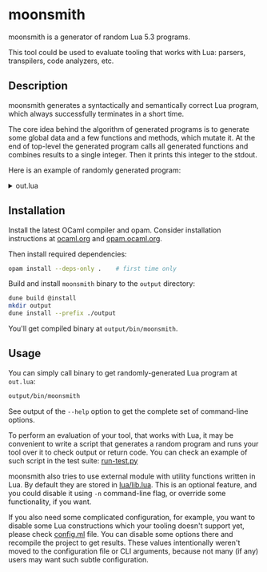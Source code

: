 # moonsmith

moonsmith is a generator of random Lua 5.3 programs.

This tool could be used to evaluate tooling that works with Lua: parsers, transpilers, code analyzers, etc.

## Description

moonsmith generates a syntactically and semantically correct Lua program, which always successfully terminates in a short time.

The core idea behind the algorithm of generated programs is to generate some global data and a few functions and methods, which mutate it. At the end of top-level the generated program calls all generated functions and combines results to a single integer. Then it prints this integer to the stdout.

Here is an example of randomly generated program:

<details>
  <summary>out.lua</summary>

```lua
--------------------------------------------------------
-- This code was automatically generated by moonsmith --
-- https://github.com/jubnzv/moonsmith                --
--                                                    --
-- Seed:                   42                         --
--------------------------------------------------------

local ms = require('lua/lib')

--------------------------------------------------------
-- Global datums definitions (  5 statements)         --
--------------------------------------------------------
datum0 = {}
datum1 = {}
local datum2 = {}
datum3 = {}
datum4 = 33

--------------------------------------------------------
-- Function definitions (  5 functions)               --
--------------------------------------------------------
-- @return float
function datum2:m5()
  local v22, v24, v26 = "et ullamco laborum", 62.085799, 26
  local v28, v30, v32 = "laborum in", -4.860915e+01, "tempor quis"
  v24 = 5.729946 - math.pi - -(math.pi)
  v22 = "anim"
  local cond35 = 9
  repeat
      v24 = math.cos(v24) - 56.973951 - -(math.pi)
      v24 = math.cos(v24) - 73.589347 - -(math.cos(v24))
      cond35 = cond35 + 3
  until cond35 <= 45
  v22 = "minim culpa eiusmod"
  local cond37 = 5
  repeat
      v22 = math.type(85)
      v22 = math.type(53)
      cond37 = cond37 + 3
  until cond37 <= 41
  return math.pi - -(math.cos(v24))
end

-- @param a0 float
-- @param a1 boolean
-- @param a2 string
-- @param a3 int
-- @param a4 string
-- @return nil
function func6(a0, a1, a2, a3, a4)
  v39, v41 = -97.502688, "2"
  local v43, v45, v47, v49 = "nisi", -77, a2, a1
  v51, v53 = datum4, a1
  for i, _ in ipairs(datum3) do
      a2 = a4
      v39 = math.pi - -(7.274771e+01)
  end
  v43 = math.type(-78)
  for i, _ in ipairs(datum1) do
      v41 = "1"
  end
  if a3 ~= 44 then
      a3 = -50 + ~ -78
      a0 = 80.030963 - 2.273377 - -(math.cos(9))
      a3 = 94 + ~ string.len("nulla")
  else
      a3 = -61 - ~ #(a2)
      a4 = math.type(a3)
  end
  return false ~= a1 == "adipiscing nostrud" == a2 ~= math.ult(a3, 0x4) ~= "et nisi dolore" ~= a4 == true == "nostrud exercitation cillum" == v41 == not "in do reprehenderit pariatur" ~= v43
end

-- @param a0 string
-- @return string
local func12 = function (a0)
  v62, v64, v66 = false, "1", [[2]]
  v68, v70, v72, v74 = a0, datum4, v62, "veniam dolore"
  v76, v78, v80 = "nostrud qui consequat", "proident aliquip Ut", "9"
  if v64 ~= [[3]] then
      v62 = math.ult(-98, -6) == not true ~= false
      a0 = v64
      a0 = tostring(-73)
  else
      v64 = "5"
      v64 = tostring(-60)
  end
  v66 = "1"
  a0 = v64
  if a0 ~= [[4]] then
      v62 = false ~= "quis nisi nisi" == a0 ~= not math.ult(-11, 12)
      v62 = false ~= not "ut" ~= "esse proident in"
      v62 = false == false == not false == v62
  else
      v62 = true ~= true == false == not "adipiscing consequat" == a0
      v66 = a0
      a0 = "8"
  end
  if v62 == true then
      a0 = "2"
  else
      v64 = v66
      v62 = math.ult(-4, 11) == "proident in fugiat laborum" == v64 ~= not math.ult(-37, 5)
  end
  return a0
end

-- @param a0 string
-- @param a1 string
-- @param a2 boolean
-- @param a3 boolean
-- @return float
local func14 = function (a0, a1, a2, a3)
  local v82, v84 = -9.370991e+01, 78.054212
  local v86, v88, v90 = "9", "8", true
  if datum3 == {} then
      v84 = 4.922527e+01 + -(math.cos(113.449562))
      a2 = true == a3 == not true == true
      v82 = 7.013714 + math.pi - -(math.pi)
  else
      v82 = 6.035996 + math.sin(v84) - -(math.pi)
      a2 = false == a3 ~= not false ~= true
  end
  v82 = math.sin(v84) + math.pi + -(math.cos(0.302638))
  for i, v in ipairs(datum1) do
      a1 = "8"
  end
  local cond95 = false
  repeat
      a0 = math.type(33)
      a0 = "consequat in elit"
      cond95 = true
  until cond95 ~= false
  return math.pi + 0x1.fd917296808bfp+5 - 13.263112 + 6.430664e+00 - math.cos(v82) + -(math.sin(v84))
end

-- @param a0 float
-- @param a1 string
-- @return nil
local func19 = function (a0, a1)
  v97, v99, v101, v103 = -39.158628, -15, "4", a0
  v105, v107, v109, v111 = "4", "qui proident", "9", "7"
  v97 = math.sin(v97) + math.pi + -(17.112416)
  if a0 == -29.895999 then
      a1 = "nulla quis"
      v99 = math.floor(v97) & ~ -17
  else
      v97 = math.pi + -(35.132890)
  end
  v99 = math.floor(a0) ~ -54 + ~ 55
  v97 = math.pi - -(math.pi)
  for i=0,14,2 do
      v97 = math.sin(v97) + -(math.sin(51.779741))
      v99 = -38 ~ -(string.len("cillum"))
  end
  return false ~= "aute fugiat veniam nostrud" ~= a1 == false == not math.ult(v99, 0xD)
end

--------------------------------------------------------
-- Calling functions                                  --
--------------------------------------------------------
datum2:m5()
arg113_a0 = 41.181777
arg115_a1 = true
arg117_a2 = [[sed
in
in]]
arg119_a3 = -31
arg121_a4 = "voluptate sed laborum ea"
func6(arg113_a0, arg115_a1, arg117_a2, arg119_a3, arg121_a4)
arg124_a0 = "9"
func12(arg124_a0)
arg127_a0 = "officia dolor"
arg129_a1 = "1"
arg131_a2 = true
arg133_a3 = true
func14(arg127_a0, arg129_a1, arg131_a2, arg133_a3)
arg136_a0 = 95.503889
arg138_a1 = "eu consequat esse"
func19(arg136_a0, arg138_a1)

--------------------------------------------------------
-- Combining and printing result                      --
--------------------------------------------------------
r_datum0 = ms.table_to_int(datum0)
r_datum1 = ms.table_to_int(datum1)
r_datum2 = ms.table_to_int(datum2)
r_datum3 = #(datum3)
r_datum4 = datum4
RESULT = r_datum4 - r_datum3 << r_datum2 ~ r_datum1 ~ r_datum0
print(RESULT)
```

</details>

## Installation

Install the latest OCaml compiler and opam. Consider installation instructions at [ocaml.org](https://ocaml.org/docs/install.html) and [opam.ocaml.org](https://opam.ocaml.org/doc/Install.html).

Then install required dependencies:

```bash
opam install --deps-only .    # first time only
```

Build and install `moonsmith` binary to the `output` directory:

```bash
dune build @install
mkdir output
dune install --prefix ./output
```

You'll get compiled binary at `output/bin/moonsmith`.

## Usage

You can simply call binary to get randomly-generated Lua program at `out.lua`:

```bash
output/bin/moonsmith
```

See output of the `--help` option to get the complete set of command-line options.

To perform an evaluation of your tool, that works with Lua, it may be convenient to write a script that generates a random program and runs your tool over it to check output or return code. You can check an example of such script in the test suite: [run-test.py](./test/run-test.py)

moonsmith also tries to use external module with utility functions written in Lua. By default they are stored in [lua/lib.lua](./lua/lib.lua). This is an optional feature, and you could disable it using `-n` command-line flag, or override some functionality, if you want.

If you also need some complicated configuration, for example, you want to disable some Lua constructions which your tooling doesn't support yet, please check [config.ml](./src/config.ml) file. You can disable some options there and recompile the project to get results. These values intentionally weren't moved to the configuration file or CLI arguments, because not many (if any) users may want such subtle configuration.
